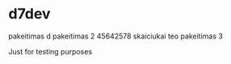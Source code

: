 d7dev
=====

pakeitimas
d pakeitimas 2
45642578
skaiciukai
teo pakeitimas 3

Just for testing purposes
